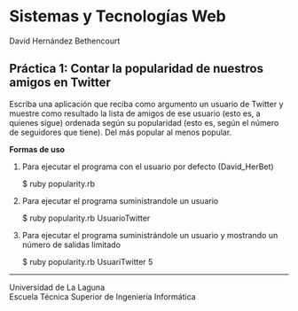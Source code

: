 Sistemas y Tecnologías Web
==========================
David Hernández Bethencourt

Práctica 1: Contar la popularidad de nuestros amigos en Twitter
---------------------------------------------------------------
Escriba una aplicación que reciba como argumento un usuario de Twitter y muestre como resultado la lista de amigos de ese usuario (esto es, a quienes sigue) ordenada según su popularidad (esto es, según el número de seguidores que tiene). Del más popular al menos popular.

**Formas de uso**

1. Para ejecutar el programa con el usuario por defecto (David\_HerBet)

     $ ruby popularity.rb

2. Para ejecutar el programa suministrandole un usuario

     $ ruby popularity.rb UsuarioTwitter

3. Para ejecutar el programa suministrándole un usuario y mostrando un número de salidas limitado

     $ ruby popularity.rb UsuariTwitter 5
   

---

Universidad de La Laguna  
Escuela Técnica Superior de Ingeniería Informática
